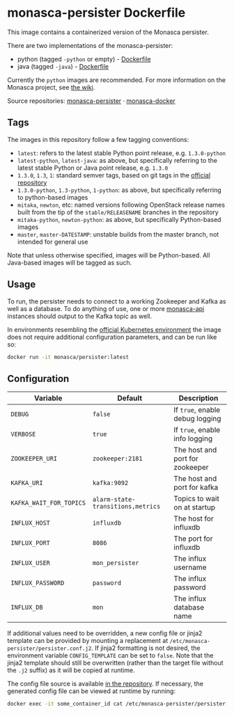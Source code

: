 monasca-persister Dockerfile
============================

This image contains a containerized version of the Monasca persister.

There are two implementations of the monasca-persister:

 * python (tagged `-python` or empty) - [Dockerfile][1]
 * java (tagged `-java`) - [Dockerfile][2]

Currently the `python` images are recommended. For more information on the
Monasca project, see [the wiki][3].

Source repositories: [monasca-persister][4] &middot; [monasca-docker][5]

Tags
----

The images in this repository follow a few tagging conventions:

 * `latest`: refers to the latest stable Python point release, e.g.
   `1.3.0-python`
 * `latest-python`, `latest-java`: as above, but specifically referring to the
   latest stable Python or Java point release, e.g. `1.3.0`
 * `1.3.0`, `1.3`, `1`: standard semver tags, based on git tags in the
   [official repository][4]
 * `1.3.0-python`, `1.3-python`, `1-python`: as above, but specifically
   referring to python-based images
 * `mitaka`, `newton`, etc: named versions following OpenStack release names
   built from the tip of the `stable/RELEASENAME` branches in the repository
 * `mitaka-python`, `newton-python`: as above, but specifically Python-based
   images
 * `master`, `master-DATESTAMP`: unstable builds from the master branch, not
   intended for general use

Note that unless otherwise specified, images will be Python-based. All
Java-based images will be tagged as such.

Usage
-----

To run, the persister needs to connect to a working Zookeeper and Kafka as well
as a database. To do anything of use, one or more [monasca-api][6] instances
should output to the Kafka topic as well.

In environments resembling the [official Kubernetes environment][7] the image
does not require additional configuration parameters, and can be run like so:

```bash
docker run -it monasca/persister:latest
```

Configuration
-------------

| Variable          | Default          | Description                      |
|-------------------|------------------|----------------------------------|
| `DEBUG`           | `false`          | If `true`, enable debug logging  |
| `VERBOSE`         | `true`           | If `true`, enable info logging   |
| `ZOOKEEPER_URI`   | `zookeeper:2181` | The host and port for zookeeper  |
| `KAFKA_URI`       | `kafka:9092`     | The host and port for kafka      |
| `KAFKA_WAIT_FOR_TOPICS` | `alarm-state-transitions,metrics` | Topics to wait on at startup |
| `INFLUX_HOST`     | `influxdb`       | The host for influxdb            |
| `INFLUX_PORT`     | `8086`           | The port for influxdb            |
| `INFLUX_USER`     | `mon_persister`  | The influx username              |
| `INFLUX_PASSWORD` | `password`       | The influx password              |
| `INFLUX_DB`       | `mon`            | The influx database name         |

If additional values need to be overridden, a new config file or jinja2 template
can be provided by mounting a replacement at
`/etc/monasca-persister/persister.conf.j2`. If jinja2 formatting is not desired,
the environment variable `CONFIG_TEMPLATE` can be set to `false`. Note that the
jinja2 template should still be overwritten (rather than the target file without
the `.j2` suffix) as it will be copied at runtime.

The config file source is available [in the repository][8]. If necessary, the
generated config file can be viewed at runtime by running:

```bash
docker exec -it some_container_id cat /etc/monasca-persister/persister.conf
```

[1]: https://github.com/hpcloud-mon/monasca-docker/blob/master/monasca-persister-python/Dockerfile
[2]: https://github.com/hpcloud-mon/monasca-docker/blob/master/monasca-persister-java/Dockerfile
[3]: https://wiki.openstack.org/wiki/Monasca
[4]: https://github.com/openstack/monasca-persister/
[5]: https://github.com/hpcloud-mon/monasca-docker/
[6]: https://hub.docker.com/r/monasca/api/
[7]: https://github.com/hpcloud-mon/monasca-docker/blob/master/k8s/
[8]: https://github.com/hpcloud-mon/monasca-docker/blob/master/monasca-persister-python/persister.conf.j2
